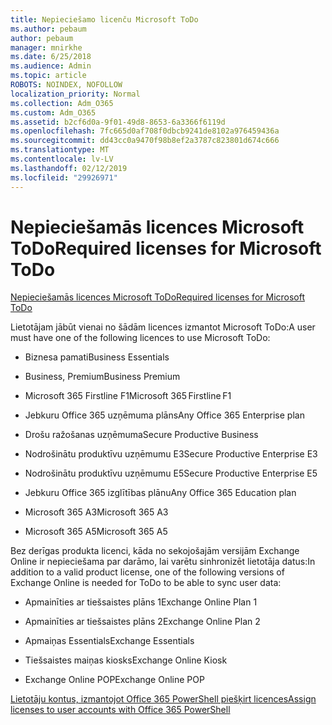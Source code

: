 ```yaml
---
title: Nepieciešamo licenču Microsoft ToDo
ms.author: pebaum
author: pebaum
manager: mnirkhe
ms.date: 6/25/2018
ms.audience: Admin
ms.topic: article
ROBOTS: NOINDEX, NOFOLLOW
localization_priority: Normal
ms.collection: Adm_O365
ms.custom: Adm_O365
ms.assetid: b2cf6d0a-9f01-49d8-8653-6a3366f6119d
ms.openlocfilehash: 7fc665d0af708f0dbcb9241de8102a976459436a
ms.sourcegitcommit: dd43cc0a9470f98b8ef2a3787c823801d674c666
ms.translationtype: MT
ms.contentlocale: lv-LV
ms.lasthandoff: 02/12/2019
ms.locfileid: "29926971"
---
```

# <a name="required-licenses-for-microsoft-todo"></a><span data-ttu-id="49815-102">Nepieciešamās licences Microsoft ToDo</span><span class="sxs-lookup"><span data-stu-id="49815-102">Required licenses for Microsoft ToDo</span></span>

[<span data-ttu-id="49815-103">Nepieciešamās licences Microsoft ToDo</span><span class="sxs-lookup"><span data-stu-id="49815-103">Required licenses for Microsoft ToDo</span></span>](https://support.office.com/article/381e9d1b-c500-49b5-973e-890fd86528d7.aspx)
  
<span data-ttu-id="49815-104">Lietotājam jābūt vienai no šādām licences izmantot Microsoft ToDo:</span><span class="sxs-lookup"><span data-stu-id="49815-104">A user must have one of the following licences to use Microsoft ToDo:</span></span>
  
- <span data-ttu-id="49815-105">Biznesa pamati</span><span class="sxs-lookup"><span data-stu-id="49815-105">Business Essentials</span></span>
    
- <span data-ttu-id="49815-106">Business, Premium</span><span class="sxs-lookup"><span data-stu-id="49815-106">Business Premium</span></span>
    
- <span data-ttu-id="49815-107">Microsoft 365 Firstline F1</span><span class="sxs-lookup"><span data-stu-id="49815-107">Microsoft 365 Firstline F1</span></span>
    
- <span data-ttu-id="49815-108">Jebkuru Office 365 uzņēmuma plāns</span><span class="sxs-lookup"><span data-stu-id="49815-108">Any Office 365 Enterprise plan</span></span>
    
- <span data-ttu-id="49815-109">Drošu ražošanas uzņēmuma</span><span class="sxs-lookup"><span data-stu-id="49815-109">Secure Productive Business</span></span>
    
- <span data-ttu-id="49815-110">Nodrošinātu produktīvu uzņēmumu E3</span><span class="sxs-lookup"><span data-stu-id="49815-110">Secure Productive Enterprise E3</span></span>
    
- <span data-ttu-id="49815-111">Nodrošinātu produktīvu uzņēmumu E5</span><span class="sxs-lookup"><span data-stu-id="49815-111">Secure Productive Enterprise E5</span></span>
    
- <span data-ttu-id="49815-112">Jebkuru Office 365 izglītības plānu</span><span class="sxs-lookup"><span data-stu-id="49815-112">Any Office 365 Education plan</span></span>
    
- <span data-ttu-id="49815-113">Microsoft 365 A3</span><span class="sxs-lookup"><span data-stu-id="49815-113">Microsoft 365 A3</span></span>
    
- <span data-ttu-id="49815-114">Microsoft 365 A5</span><span class="sxs-lookup"><span data-stu-id="49815-114">Microsoft 365 A5</span></span>
    
<span data-ttu-id="49815-115">Bez derīgas produkta licenci, kāda no sekojošajām versijām Exchange Online ir nepieciešama par darāmo, lai varētu sinhronizēt lietotāja datus:</span><span class="sxs-lookup"><span data-stu-id="49815-115">In addition to a valid product license, one of the following versions of Exchange Online is needed for ToDo to be able to sync user data:</span></span> 
  
- <span data-ttu-id="49815-116">Apmainīties ar tiešsaistes plāns 1</span><span class="sxs-lookup"><span data-stu-id="49815-116">Exchange Online Plan 1</span></span>
    
- <span data-ttu-id="49815-117">Apmainīties ar tiešsaistes plāns 2</span><span class="sxs-lookup"><span data-stu-id="49815-117">Exchange Online Plan 2</span></span>
    
- <span data-ttu-id="49815-118">Apmaiņas Essentials</span><span class="sxs-lookup"><span data-stu-id="49815-118">Exchange Essentials</span></span>
    
- <span data-ttu-id="49815-119">Tiešsaistes maiņas kiosks</span><span class="sxs-lookup"><span data-stu-id="49815-119">Exchange Online Kiosk</span></span>
    
- <span data-ttu-id="49815-120">Exchange Online POP</span><span class="sxs-lookup"><span data-stu-id="49815-120">Exchange Online POP</span></span>
    
[<span data-ttu-id="49815-121">Lietotāju kontus, izmantojot Office 365 PowerShell piešķirt licences</span><span class="sxs-lookup"><span data-stu-id="49815-121">Assign licenses to user accounts with Office 365 PowerShell</span></span>](https://docs.microsoft.com/office365/enterprise/powershell/assign-licenses-to-user-accounts-with-office-365-powershell )
  

